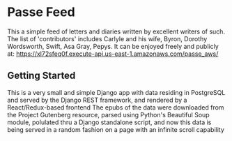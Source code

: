 # Passe Feed

This a simple feed of letters and diaries written by excellent writers of such. The list of 'contributors' includes Carlyle and his wife, Byron, Dorothy Wordsworth, Swift, Asa Gray, Pepys.
It can be enjoyed freely and publicly at: https://xl72sfeq0f.execute-api.us-east-1.amazonaws.com/passe_aws/

## Getting Started

This is a very small and simple Django app with data residing in PostgreSQL and served by the Django REST framework, and rendered by a React/Redux-based frontend
The epubs of the data were downloaded from the Project Gutenberg resource, parsed using Python's Beautiful Soup module, polulated thru a Django standalone script, and now this data is being served in a random fashion on a page with an infinite scroll capability  


